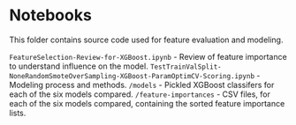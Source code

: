 # Notebooks

This folder contains source code used for feature evaluation and modeling.

`FeatureSelection-Review-for-XGBoost.ipynb` - Review of feature importance to understand influence on the model.
`TestTrainValSplit-NoneRandomSmoteOverSampling-XGBoost-ParamOptimCV-Scoring.ipynb` - Modeling process and methods.
`/models` - Pickled XGBoost classifers for each of the six models compared.
`/feature-importances` - CSV files, for each of the six models compared, containing the sorted feature importance lists.
